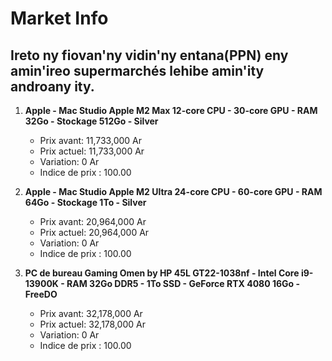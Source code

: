 # Market Info

## Ireto ny fiovan'ny vidin'ny entana(PPN) eny amin'ireo supermarchés lehibe amin'ity androany ity.

1. **Apple - Mac Studio Apple M2 Max 12-core CPU - 30-core GPU - RAM 32Go - Stockage 512Go - Silver**
   - Prix avant: 11,733,000 Ar
   - Prix actuel: 11,733,000 Ar
   - Variation: 0 Ar
   - Indice de prix : 100.00

2. **Apple - Mac Studio Apple M2 Ultra 24-core CPU - 60-core GPU - RAM 64Go - Stockage 1To - Silver**
   - Prix avant: 20,964,000 Ar
   - Prix actuel: 20,964,000 Ar
   - Variation: 0 Ar
   - Indice de prix : 100.00

3. **PC de bureau Gaming Omen by HP 45L GT22-1038nf - Intel Core i9-13900K - RAM 32Go DDR5 - 1To SSD - GeForce RTX 4080 16Go - FreeDO**
   - Prix avant: 32,178,000 Ar
   - Prix actuel: 32,178,000 Ar
   - Variation: 0 Ar
   - Indice de prix : 100.00

